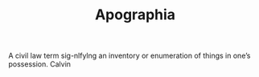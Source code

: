 ---
title: Apographia
letter: A
permalink: "/definitions/apographia.html"
body: A civil law term sig-nlfylng an inventory or enumeration of things in one’s
  possession. Calvin
published_at: '2018-07-07'
source: Black's Law Dictionary
layout: post
---